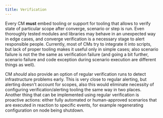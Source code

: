 ```yaml
---
title: Verification
---
```


Every CM **must** embed tooling or support for tooling that allows to
verify state of particular scope after converge, scenario or step is 
run. Even thoroughly tested modules and libraries may behave in an 
unexpected way in edge cases, and converge verification is a necessary
stage to alert responsible people. Currently, most of CMs try to 
integrate it into scripts, but lack of proper tooling makes it useful 
only in simple cases; also scenario failure is not the the same as 
verification failure (and going a bit further, scenario failure and
code exception during scenario execution are different things as well).

CM _should_ also provide an option of regular verification runs to
detect infrastructure problems early. This is very close to regular 
alerting, but alerting doesn't account for scopes, also this would
eliminate necessity of configuring verification/alerting tooling the 
same way in two places. Another thing that can be implemented using
regular verification is proactive actions: either fully automated or
human-approved scenarios that are executed in reaction to specific 
events, for example regenerating configuration on node being shutdown.
